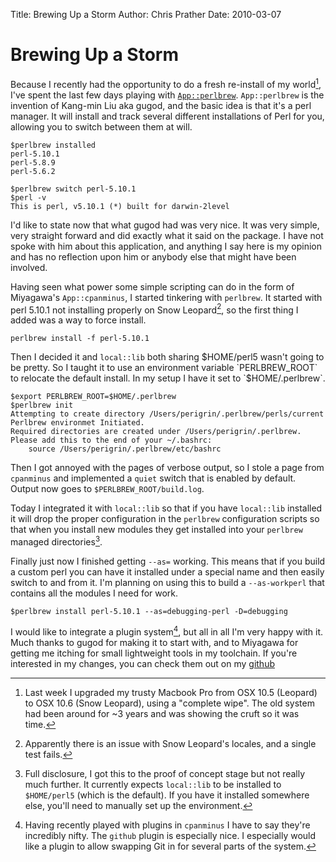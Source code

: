 Title: Brewing Up a Storm
Author: Chris Prather
Date: 2010-03-07

# Brewing Up a Storm

Because I recently had the opportunity to do a fresh re-install of my world[^1], I've spent the last few days playing with [`App::perlbrew`][1]. `App::perlbrew` is the invention of Kang-min Liu aka gugod, and the basic idea is that it's a perl manager. It will install and track several different installations of Perl for you, allowing you to switch between them at will.

	$perlbrew installed
	perl-5.10.1
	perl-5.8.9
	perl-5.6.2

	$perlbrew switch perl-5.10.1
	$perl -v
	This is perl, v5.10.1 (*) built for darwin-2level

I'd like to state now that what gugod had was very nice. It was very simple, very straight forward and did exactly what it said on the package. I have not spoke with him about this application, and anything I say here is my opinion and has no reflection upon him or anybody else that might have been involved. 

Having seen what power some simple scripting can do in the form of Miyagawa's `App::cpanminus`, I started tinkering with `perlbrew`. It started with perl 5.10.1 not installing properly on Snow Leopard[^2], so the first thing I added was a way to force install. 

	perlbrew install -f perl-5.10.1

Then I decided it and `local::lib` both sharing $HOME/perl5 wasn't going to be pretty. So I taught it to use an environment variable `PERLBREW_ROOT` to relocate the default install. In my setup I have it set to `$HOME/.perlbrew`.

	$export PERLBREW_ROOT=$HOME/.perlbrew
	$perlbrew init
	Attempting to create directory /Users/perigrin/.perlbrew/perls/current
	Perlbrew environmet Initiated.
	Required directories are created under /Users/perigrin/.perlbrew.
	Please add this to the end of your ~/.bashrc:
	    source /Users/perigrin/.perlbrew/etc/bashrc

Then I got annoyed with the pages of verbose output, so I stole a page from `cpanminus` and implemented a `quiet` switch that is enabled by default. Output now goes to `$PERLBREW_ROOT/build.log`.

Today I integrated it with `local::lib` so that if you have `local::lib` installed it will drop the proper configuration in the `perlbrew` configuration scripts so that when you install new modules they get installed into your `perlbrew` managed directories[^3].

Finally just now I finished getting `--as=` working. This means that if you build a custom perl you can have it installed under a special name and then easily switch to and from it. I'm planning on using this to build a `--as-workperl` that contains all the modules I need for work. 

	$perlbrew install perl-5.10.1 --as=debugging-perl -D=debugging

I would like to integrate a plugin system[^4], but all in all I'm very happy with it. Much thanks to gugod for making it to start with, and to Miyagawa for getting me itching for small lightweight tools in my toolchain. If you're interested in my changes, you can check them out on my [github][2]

[^1]: Last week I upgraded my trusty Macbook Pro from OSX 10.5 (Leopard) to OSX 10.6 (Snow Leopard), using a "complete wipe". The old system had been around for ~3 years and was showing the cruft so it was time.

[^2]: Apparently there is an issue with Snow Leopard's locales, and a single test fails.

[^3]: Full disclosure, I got this to the proof of concept stage but not really much further. It currently expects `local::lib` to be installed to `$HOME/perl5` (which is the default). If you have it installed somewhere else, you'll need to manually set up the environment.

[^4]: Having recently played with plugins in `cpanminus` I have to say they're incredibly nifty. The `github` plugin is especially nice. I especially would like a plugin to allow swapping Git in for several parts of the system.

[1]: http://search.cpan.org/dist/App-perlbrew
[2]: http://github.com/perigrin/App-perlbrew